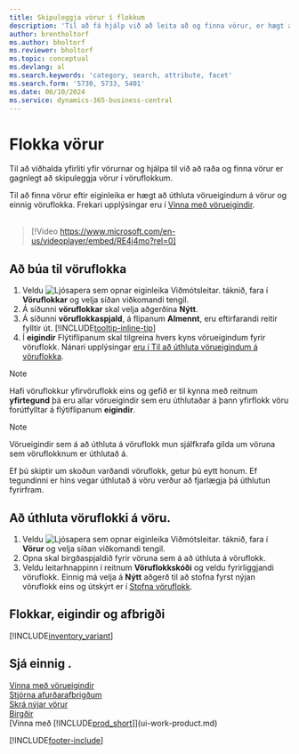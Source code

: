 ```yaml
---
title: Skipuleggja vörur í flokkum
description: 'Til að fá hjálp við að leita að og finna vörur, er hægt að úthluta eiginleikum vöru og skipuleggja vörur í flokkum.'
author: brentholtorf
ms.author: bholtorf
ms.reviewer: bholtorf
ms.topic: conceptual
ms.devlang: al
ms.search.keywords: 'category, search, attribute, facet'
ms.search.form: '5730, 5733, 5401'
ms.date: 06/10/2024
ms.service: dynamics-365-business-central
---
```


# <a name="categorize-items"></a>Flokka vörur

Til að viðhalda yfirliti yfir vörurnar og hjálpa til við að raða og finna vörur er gagnlegt að skipuleggja vörur í vöruflokkum.

Til að finna vörur eftir eiginleika er hægt að úthluta vörueigindum á vörur og einnig vöruflokka. Frekari upplýsingar eru í [Vinna með vörueigindir](inventory-how-work-item-attributes.md).
<br><br>  

> [!Video https://www.microsoft.com/en-us/videoplayer/embed/RE4j4mo?rel=0]

## <a name="to-create-an-item-category"></a>Að búa til vöruflokka
1. Veldu ![Ljósapera sem opnar eiginleika Viðmótsleitar.](media/ui-search/search_small.png "Segðu mér hvað þú vilt gera") táknið, fara í **Vöruflokkar** og velja síðan viðkomandi tengil.
2. Á síðunni **vöruflokkar** skal velja aðgerðina **Nýtt**.
3. Á síðunni **vöruflokkaspjald**, á flipanum **Almennt**, eru eftirfarandi reitir fylltir út. [!INCLUDE[tooltip-inline-tip](includes/tooltip-inline-tip_md.md)]
4. Í **eigindir** Flýtiflipanum skal tilgreina hvers kyns vörueigindum fyrir vöruflokk. Nánari upplýsingar [eru í Til að úthluta vörueigindum á vöruflokka](inventory-how-work-item-attributes.md#assign-item-attributes-to-item-categories).

> [!NOTE]  
> Hafi vöruflokkur yfirvöruflokk eins og gefið er til kynna með reitnum **yfirtegund** þá eru allar vörueigindir sem eru úthlutaðar á þann yfirflokk vöru forútfylltar á flýtiflipanum **eigindir**.

> [!NOTE]  
> Vörueigindir sem á að úthluta á vöruflokk mun sjálfkrafa gilda um vöruna sem vöruflokknum er úthlutað á.

Ef þú skiptir um skoðun varðandi vöruflokk, getur þú eytt honum. Ef tegundinni er hins vegar úthlutað á vöru verður að fjarlægja þá úthlutun fyrirfram.

## <a name="to-assign-an-item-category-to-an-item"></a>Að úthluta vöruflokki á vöru.

1. Veldu ![Ljósapera sem opnar eiginleika Viðmótsleitar.](media/ui-search/search_small.png "Segðu mér hvað þú vilt gera") táknið, fara í **Vörur** og velja síðan viðkomandi tengil.
2. Opna skal birgðaspjaldið fyrir vöruna sem á að úthluta á vöruflokk.
3. Veldu leitarhnappinn í reitnum **Vöruflokkskóði** og veldu fyrirliggjandi vöruflokk. Einnig má velja á **Nýtt** aðgerð til að stofna fyrst nýjan vöruflokk eins og útskýrt er í [Stofna vöruflokk](inventory-how-categorize-items.md#to-create-an-item-category).

## <a name="categories-attributes-and-variants"></a>Flokkar, eigindir og afbrigði

[!INCLUDE[inventory_variant](includes/inventory_variant.md)]

## <a name="see-also"></a>Sjá einnig .

[Vinna með vörueigindir](inventory-how-work-item-attributes.md)    
[Stjórna afurðarafbrigðum](inventory-item-variants.md)    
[Skrá nýjar vörur](inventory-how-register-new-items.md)    
[Birgðir](inventory-manage-inventory.md)    
[Vinna með [!INCLUDE[prod_short](includes/prod_short.md)]](ui-work-product.md)  


[!INCLUDE[footer-include](includes/footer-banner.md)]
